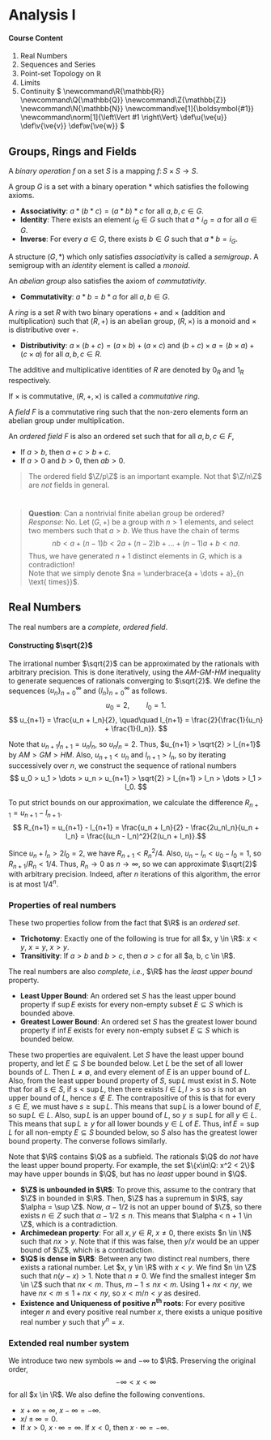# Analysis I

#### Course Content
1. Real Numbers
2. Sequences and Series
3. Point-set Topology on $\mathbb{R}$
4. Limits
5. Continuity $
\newcommand\R{\mathbb{R}}
\newcommand\Q{\mathbb{Q}}
\newcommand\Z{\mathbb{Z}}
\newcommand\N{\mathbb{N}}
\newcommand\ve[1]{\boldsymbol{#1}}
\newcommand\norm[1]{\left\Vert #1 \right\Vert}
\def\u{\ve{u}}
\def\v{\ve{v}}
\def\w{\ve{w}}
$

## Groups, Rings and Fields
A *binary operation* $f$ on a set $S$ is a mapping $f\colon S\times S \to S$.

A group $G$ is a set with a binary operation $*$ which satisfies the following axioms.

- **Associativity**: $a * (b * c) = (a * b) * c$ for all $a, b, c \in G$.
- **Identity**: There exists an element $i_G \in G$ such that $a * i_G = a$ for all $a \in G$.
- **Inverse**: For every $a \in G$, there exists $b \in G$ such that $a * b = i_G$.

A structure $(G, *)$ which only satisfies *associativity* is called a *semigroup*. A semigroup with an *identity* element is called a *monoid*.

An *abelian group* also satisfies the axiom of *commutativity*.

- **Commutativity**: $a * b = b * a$ for all $a, b \in G$.

A *ring* is a set $R$ with two binary operations $+$ and $\times$ (addition and multiplication) such that $(R, +)$ is an abelian group, $(R, \times)$ is a monoid and $\times$ is distributive over $+$.

- **Distributivity**: $a \times (b + c) = (a \times b) + (a \times c)$ and $(b + c) \times a = (b \times a) + (c \times a)$ for all $a, b, c \in R$.

The additive and multiplicative identities of $R$ are denoted by $0_R$ and $1_R$ respectively.

If $\times$ is commutative, $(R, +, \times)$ is called a *commutative ring*.

A *field* $F$ is a commutative ring such that the non-zero elements form an abelian group under multiplication.

An *ordered field* $F$ is also an ordered set such that for all $a, b, c \in F$,

- If $a > b$, then $a + c > b + c$.
- If $a > 0$ and $b > 0$, then $ab > 0$.

> The ordered field $\Z/p\Z$ is an important example. Not that $\Z/n\Z$ are *not* fields in general.

#

> **Question**: Can a nontrivial finite abelian group be ordered?  
> *Response*: No. Let $(G, +)$ be a group with $n > 1$ elements, and select two members such that $a > b$. We thus have the chain of terms
$$ nb < a + (n-1)b < 2a + (n-2)b + \dots + (n-1)a + b < na. $$
Thus, we have generated $n+1$ distinct elements in $G$, which is a contradiction!  
> Note that we simply denote $na = \underbrace{a + \dots + a}_{n \text{ times}}$.

## Real Numbers
The real numbers are a *complete, ordered field*.

#### Constructing $\sqrt{2}$

The irrational number $\sqrt{2}$ can be approximated by the rationals with arbitrary precision. This is done iteratively, using the *AM-GM-HM* inequality to generate sequences of rationals converging to $\sqrt{2}$.
We define the sequences
$\{u_n\}_{n=0}^\infty$ and $\{l_n\}_{n=0}^\infty$ as follows.
$$ u_0 = 2, \quad\quad l_0 = 1. $$
$$ u_{n+1} = \frac{u_n + l_n}{2}, \quad\quad l_{n+1} = \frac{2}{\frac{1}{u_n} + \frac{1}{l_n}}. $$

Note that $u_{n+1}l_{n+1} = u_nl_n$, so $u_nl_n = 2$. Thus, $u_{n+1} > \sqrt{2} > l_{n+1}$ by $AM > GM > HM$. Also, $u_{n+1} < u_n$ and $l_{n+1} > l_n$, so by iterating successively over $n$, we construct the sequence of rational numbers
$$ u_0 > u_1 > \dots > u_n > u_{n+1} > \sqrt{2} > l_{n+1} > l_n > \dots > l_1 > l_0. $$

To put strict bounds on our approximation, we calculate the difference $R_{n+1} = u_{n+1} - l_{n+1}$.
$$ R_{n+1} = u_{n+1} - l_{n+1} = \frac{u_n + l_n}{2} - \frac{2u_nl_n}{u_n + l_n} = \frac{(u_n - l_n)^2}{2(u_n + l_n)}.$$

Since $u_n + l_n > 2l_0 = 2$, we have $R_{n+1} < R_{n}^2 / 4$. Also, $u_n - l_n < u_0 - l_0 = 1$, so $R_{n + 1}/R_{n} < 1/4$. Thus, $R_n \to 0$ as $n \to \infty$, so we can approximate $\sqrt{2}$ with arbitrary precision.
Indeed, after $n$ iterations of this algorithm, the error is at most $1/4^n$.

### Properties of real numbers

These two properties follow from the fact that $\R$ is an *ordered set*.

- **Trichotomy**: Exactly one of the following is true for all $x, y \in \R$: $x < y$, $x = y$, $x > y$.
- **Transitivity**: If $a > b$ and $b > c$, then $a > c$ for all $a, b, c \in \R$.

The real numbers are also *complete*, *i.e.*, $\R$ has the *least upper bound* property.

- **Least Upper Bound**: An ordered set $S$ has the least upper bound property if $\sup E$ exists for every non-empty subset $E \subseteq S$ which is bounded above.
- **Greatest Lower Bound**: An ordered set $S$ has the greatest lower bound property if $\inf E$ exists for every non-empty subset $E \subseteq S$ which is bounded below.

These two properties are equivalent. Let $S$ have the least upper bound property, and let $E \subseteq S$ be bounded below. Let $L$ be the set of all lower bounds of $L$. Then $L \neq \emptyset$, and every element of $E$ is an upper bound of $L$. Also, from the least upper bound property of $S$, $\sup L$ must exist in $S$.
Note that for all $s \in S$, if $s < \sup L$, then there exists $l \in L, l > s$ so $s$ is not an upper bound of $L$, hence $s \notin E$.
The contrapositive of this is that for every $s \in E$, we must have $s \geq \sup L$. This means that $\sup L$ is a lower bound of $E$, so $\sup L \in L$.
Also, $\sup L$ is an upper bound of $L$, so $y \leq \sup L$ for all $y \in L$.
This means that $\sup L \geq y$ for all lower bounds $y\in L$ of $E$.
Thus, $\inf E = \sup L$ for all non-empty $E \subseteq S$ bounded below, so $S$ also has the greatest lower bound property. 
The converse follows similarly.

Note that $\R$ contains $\Q$ as a subfield. The rationals $\Q$ do *not*
have the least upper bound property. For example, the set $\{x\in\Q: x^2 < 2\}$ may have upper bounds in $\Q$, but has no *least* upper bound in $\Q$.

- **$\Z$ is unbounded in $\R$**: To prove this, assume to the contrary that $\Z$ in bounded in $\R$. Then, $\Z$ has a supremum in $\R$, say $\alpha = \sup \Z$. Now, $\alpha - 1/2$ is not an upper bound of $\Z$, so there exists $n \in Z$ such that $\alpha - 1/2 \le n$. This means that $\alpha < n + 1 \in \Z$, which is a contradiction.
- **Archimedean property**: For all $x, y \in R$, $x \neq 0$, there exists $n \in \N$ such that $nx > y$. Note that if this was false, then $y/x$ would be an upper bound of $\Z$, which is a contradiction.
- **$\Q$ is dense in $\R$**: Between any two distinct real numbers, there exists a rational number. Let $x, y \in \R$ with $x < y$. We find $n \in \Z$ such that $n(y - x) > 1$. Note that $n \neq 0$. We find the smallest integer $m \in \Z$ such that
$nx < m$. Thus, $m - 1 \leq nx < m$. Using $1 + nx < ny$, we have $nx < m \leq 1 + nx < ny$, so $x < m/n < y$ as desired.
- **Existence and Uniqueness of positive $n^\text{th}$ roots**: For every positive integer $n$ and every positive real number $x$, there exists a unique positive real number $y$ such that $y^n = x$.

### Extended real number system
We introduce two new symbols $\infty$ and $-\infty$ to $\R$. Preserving the original order,
$$ -\infty < x < \infty $$
for all $x \in \R$. We also define the following conventions.

- $x + \infty = \infty$, $x - \infty = -\infty$.
- $x / \pm\infty = 0$.
- If $x > 0$, $x \cdot \infty = \infty$. If $x < 0$, then $x \cdot \infty = -\infty$.